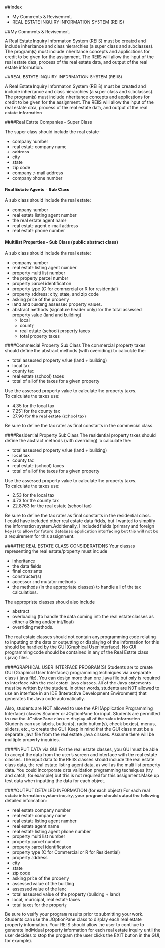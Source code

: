 ##Index
- My Comments & Revisement.
- REAL ESTATE INQUIRY INFORMATION SYSTEM (REIIS)



##My Comments & Revisement.

A Real Estate Inquiry Information System (REIIS) must be created and include inheritance and class hierarchies (a super class and subclasses). The program(s) must include inheritance concepts and applications for credit to be given for the assignment. The REIIS will allow the input of the real estate data, process of the real estate data, and output of the real estate information.



##REAL ESTATE INQUIRY INFORMATION SYSTEM (REIIS)

A Real Estate Inquiry Information System (REIIS) must be created and include inheritance and class hierarchies (a super class and subclasses). The program(s) must include inheritance concepts and applications for credit to be given for the assignment. The REIIS will allow the input of the real estate data, process of the real estate data, and output of the real estate information.



####Real Estate Companies – Super Class

The super class should include the real estate:  
-    company number
-    real estate company name
-    address
-    city
-    state
-    zip code
-    company e-mail address
-    company phone number




#### Real Estate Agents - Sub Class
  A sub class should include the real estate: 
  - company number
  - real estate listing agent number
  - the real estate agent name
  - real estate agent e-mail address 
  - real estate phone number


  #### Multilist Properties - Sub Class (public abstract class)
A sub class should include the real estate: 
   - company number
   - real estate listing agent number
   - property multi list number
   - the property parcel number
   - property parcel identification
   - property type (C for commercial or R for residential)
   - property address: city, state, and zip code
   - asking price of the property 
   - land and building assessed property values.
   - abstract methods (signature header only) for the total assessed property value (land and building)
       - local
       - county
       - real estate (school) property taxes
       - total property taxes


####Commercial Property Sub Class
   The commercial property taxes should define the abstract methods (with overriding) to calculate the: 
   - total assessed property value (land + building)
   - local tax
   - county tax
   - real estate (school) taxes
   - total of all of the taxes for a given property  
  
Use the assessed property value to calculate the property taxes.  
To calculate the taxes use:  
   - 4.35 for the local tax
   - 7.251 for the county tax
   - 27.90 for the real estate (school tax)
   
   
  Be sure to define the tax rates as final constants in the commercial class.

####Residential Property Sub Class
The residential property taxes should define the abstract methods (with overriding) to calculate the:
   - total assessed property value (land + building)
   - local tax
   - county tax
   - real estate (school) taxes
   - total of all of the taxes for a given property  

Use the assessed property value to calculate the property taxes.  
To calculate the taxes use: 
   - 2.53 for the local tax
   - 4.73 for the county tax
   - 22.8763 for the real estate (school tax)
   

> 
Be sure to define the tax rates as final constants in the residential class.  
I could have included other real estate data fields, but I wanted to simplify the information system.Additionally, I included fields (primary and foreign keys) to allow for future database application interfacing but this will not be a requirement for this assignment.

####THE REAL ESTATE CLASS CONSIDERATIONS
Your classes representing the real estate/property must include 
- inheritance
- the data fields
- final constants
- constructor(s)
- accessor and mutator methods
- the methods (in the appropriate classes) to handle all of the tax calculations.

The appropriate classes should also include 
- abstract
- overloading (to handle the data coming into the real estate classes as either a String and/or int/float)
- overriding methods.

The real estate classes should not contain any programming code relating to inputting of the data or outputting or displaying of the information for this should be handled by the GUI (Graphical User Interface).  No GUI programming code should be contained in any of the Real Estate class (.java) files.

####GRAPHICAL USER INTERFACE PROGRAM(S)
Students are to create GUI (Graphical User Interfaces) programming techniques via a separate class (.java file). You can design more than one .java file but only is required to interface with the real estate .java classes. All of the Java statements must be written by the student. In other words, students are NOT allowed to use an interface in an IDE (Interactive Development Environment) that generates the Java code automatically.

Also, students are NOT allowed to use the API (Application Programming Interface) classes Scanner or JOptionPane for input. Students are permitted to use the JOptionPane class to display all of the sales information. Students can use labels, button(s), radio button(s), check box(es), menus, sliders, etc., to create the GUI. Keep in mind that the GUI class must be a separate .java file from the real estate .java classes. Assume there will be multiple property inquiries.



####INPUT DATA via GUI
For the real estate classes, you GUI must be able to accept the data from the user’s screen and interface with the real estate classes. The input data to the REIIS classes should include the real estate class data, the real estate listing agent data, as well as the multi list property data. You could incorporate data validation programming techniques (try and catch, for example) but this is not required for this assignment.Make up test data when inputting the data for each object.

####OUTPUT DETAILED INFORMATION (for each object) 
For each real estate information system inquiry, your program should output the following detailed information:
 - real estate company number
 - real estate company name
 - real estate listing agent number 
 - real estate agent name 
 - real estate listing agent phone number
 - property multi list number
 - property parcel number 
 - property parcel identification
 - property type (C for Commercial or R for Residential) 
 - property address
 - city
 - state 
 - zip code
 - asking price of the property 
 - assessed value of the building
 - assessed value of the land 
 - total assessed value of the property (building + land)
 - local, municipal, real estate taxes
 - total taxes for the property

Be sure to verify your program results prior to submitting your work.
Students can use the JOptionPane class to display each real estate property information.
Your REIIS should allow the user to continue to generate individual property information for each real estate inquiry until the user decides to stop the program (the user clicks the EXIT button in the GUI, for example).
